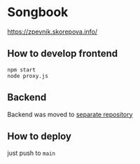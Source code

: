 # Songbook

https://zpevnik.skorepova.info/

## How to develop frontend

```
npm start
node proxy.js
```

## Backend

Backend was moved to [separate repository](https://github.com/CodeWitchBella/songbook-workers)

## How to deploy

just push to `main`
